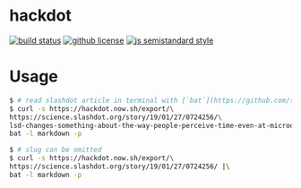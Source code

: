 # hackdot 
[![build status](https://badgen.net/travis/vladimyr/hackdot/master)](https://travis-ci.com/vladimyr/hackdot) [![github license](https://badgen.net/github/license/vladimyr/hackdot)](https://github.com/vladimyr/hackdot/blob/master/LICENSE) [![js semistandard style](https://badgen.net/badge/code%20style/semistandard/pink)](https://github.com/Flet/semistandard)

# Usage

```sh
$ # read slashdot article in terminal with [`bat`](https://github.com/sharkdp/bat)
$ curl -s https://hackdot.now.sh/export/\
https://science.slashdot.org/story/19/01/27/0724256/\
lsd-changes-something-about-the-way-people-perceive-time-even-at-microdoses |\
bat -l markdown -p

$ # slug can be omitted
$ curl -s https://hackdot.now.sh/export/\
https://science.slashdot.org/story/19/01/27/0724256/ |\
bat -l markdown -p
```
